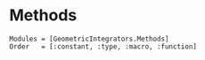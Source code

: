 
# Methods

```@autodocs
Modules = [GeometricIntegrators.Methods]
Order   = [:constant, :type, :macro, :function]
```
